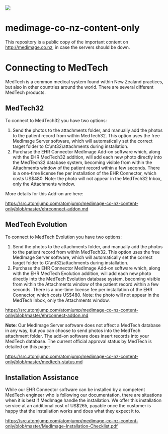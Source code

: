 <img src="https://atomjump.com/images/logo80.png">



# medimage-co-nz-content-only
This repository is a public copy of the important content on http://medimage.co.nz,  in case the servers should be down.

# Connecting to MedTech

MedTech is a common medical system found within New Zealand practices, but also in other countries around the world. There are several different MedTech products.

## MedTech32

To connect to MedTech32 you have two options:

1. Send the photos to the attachments folder, and manually add the photos to the patient record from within MedTech32. This option uses the free MedImage Server software, which will automatically set the correct target folder to C:\mt32\attachments during installation.
2. Purchase the EHR Connector MedImage Add-on software which, along with the EHR MedTech32 addition, will add each new photo directly into the MedTech32 database system, becoming visible from within the Attachments window of the patient record within a few seconds. There is a one-time license fee per installation of the EHR Connector, which costs US$480. Note: the photo will not appear in the MedTech32 Inbox, only the Attachments window.

More details for this Add-on are here: 

https://src.atomjump.com/atomjump/medimage-co-nz-content-only/blob/master/ehrconnect-addon.md

## MedTech Evolution

To connect to MedTech Evolution you have two options:

1. Send the photos to the attachments folder, and manually add the photos to the patient record from within MedTech32. This option uses the free MedImage Server software, which will automatically set the correct target folder to C:\mt32\attachments during installation.
2. Purchase the EHR Connector MedImage Add-on software which, along with the EHR MedTech Evolution addition, will add each new photo directly into the MedTech Evolution database system, becoming visible from within the Attachments window of the patient record within a few seconds. There is a one-time license fee per installation of the EHR Connector, which costs US$480. Note: the photo will not appear in the MedTech Inbox, only the Attachments window.

https://src.atomjump.com/atomjump/medimage-co-nz-content-only/blob/master/ehrconnect-addon.md


__Note__: Our MedImage Server software does not affect a MedTech database in any way, but you can choose to send photos into the MedTech attachment folder. The add-on software does insert records into your MedTech database. The current official approval status by MedTech is detailed on this page:

https://src.atomjump.com/atomjump/medimage-co-nz-content-only/blob/master/medtech-status.md


## Installation Assistance

While our EHR Connector software can be installed by a competent MedTech engineer who is following our documentation, there are situations when it is best if MedImage handle the installation. We offer this installation service at an additional cost of US$265, payable once the customer is happy that the installation works and does what they expect it to.

https://src.atomjump.com/atomjump/medimage-co-nz-content-only/blob/master/MedImage-Installation-Checklist.pdf

